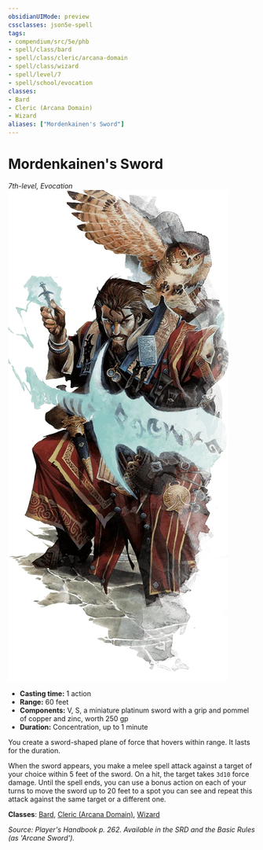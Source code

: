 ```yaml
---
obsidianUIMode: preview
cssclasses: json5e-spell
tags:
- compendium/src/5e/phb
- spell/class/bard
- spell/class/cleric/arcana-domain
- spell/class/wizard
- spell/level/7
- spell/school/evocation
classes:
- Bard
- Cleric (Arcana Domain)
- Wizard
aliases: ["Mordenkainen's Sword"]
---
```

# Mordenkainen's Sword
*7th-level, Evocation*  
![](https://raw.githubusercontent.com/5etools-mirror-2/5etools-img/main/spells/PHB/Mordenkainen%27s%20Sword.webp#right)  

- **Casting time:** 1 action
- **Range:** 60 feet
- **Components:** V, S, a miniature platinum sword with a grip and pommel of copper and zinc, worth 250 gp
- **Duration:** Concentration, up to 1 minute

You create a sword-shaped plane of force that hovers within range. It lasts for the duration.

When the sword appears, you make a melee spell attack against a target of your choice within 5 feet of the sword. On a hit, the target takes `3d10` force damage. Until the spell ends, you can use a bonus action on each of your turns to move the sword up to 20 feet to a spot you can see and repeat this attack against the same target or a different one.

**Classes**: [Bard](/3-Mechanics/CLI/classes/bard.md), [Cleric (Arcana Domain)](/3-Mechanics/CLI/classes/cleric-arcana-domain-scag.md), [Wizard](/3-Mechanics/CLI/classes/wizard.md)

*Source: Player's Handbook p. 262. Available in the SRD and the Basic Rules (as 'Arcane Sword').*